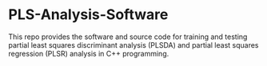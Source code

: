# PLS-Analysis-Software
This repo provides the software and source code for training and testing partial least squares discriminant analysis (PLSDA) and partial least squares regression (PLSR) analysis in C++ programming. 
